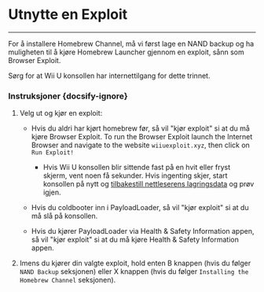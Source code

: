 # Utnytte en Exploit
---
For å installere Homebrew Channel, må vi først lage en NAND backup og ha muligheten til å kjøre Homebrew Launcher gjennom en exploit, sånn som Browser Exploit.

Sørg for at Wii U konsollen har internettilgang for dette trinnet.

### Instruksjoner {docsify-ignore}

1. Velg ut og kjør en exploit:
    - Hvis du aldri har kjørt homebrew før, så vil "kjør exploit" si at du må kjøre Browser Exploit. To run the Browser Exploit launch the Internet Browser and navigate to the website `wiiuexploit.xyz`, then click on `Run Exploit!`
        - Hvis Wii U konsollen blir sittende fast på en hvit eller fryst skjerm, vent noen få sekunder. Hvis ingenting skjer, start konsollen på nytt og [tilbakestill nettleserens lagringsdata](https://en-americas-support.nintendo.com/app/answers/detail/a_id/1507/~/how-to-delete-the-internet-browser-history) og prøv igjen.

    - Hvis du coldbooter inn i PayloadLoader, så vil "kjør exploit" si at du må slå på konsollen.

    - Hvis du kjører PayloadLoader via Health & Safety Information appen, så vil "kjør exploit" si at du må kjøre Health & Safety Information appen.

1. Imens du kjører din valgte exploit, hold enten B knappen (hvis du følger `NAND Backup` seksjonen) eller X knappen (hvis du følger `Installing the Homebrew Channel` seksjonen).
